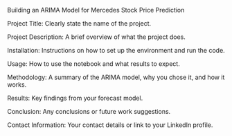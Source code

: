Building an ARIMA Model for Mercedes Stock Price Prediction

Project Title: Clearly state the name of the project.

Project Description: A brief overview of what the project does.

Installation: Instructions on how to set up the environment and run the code.

Usage: How to use the notebook and what results to expect.

Methodology: A summary of the ARIMA model, why you chose it, and how it works.

Results: Key findings from your forecast model.

Conclusion: Any conclusions or future work suggestions.

Contact Information: Your contact details or link to your LinkedIn profile.
